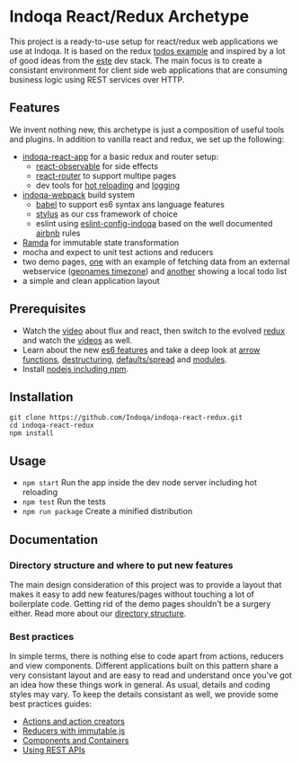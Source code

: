 # Indoqa React/Redux Archetype

This project is a ready-to-use setup for react/redux web applications we use at Indoqa. It is based on the 
redux [todos example](https://github.com/reactjs/redux/tree/master/examples/todos) and inspired by a lot of good ideas from the [este](https://github.com/este/este) dev stack. The main focus is to create a
consistant environment for client side web applications that are consuming business logic using REST services over HTTP. 

## Features

We invent nothing new, this archetype is just a composition of useful tools and plugins. In addition to vanilla react and redux, we set up the following:

  * [indoqa-react-app](https://github.com/Indoqa/indoqa-react-app) for a basic redux and router setup:
    * [react-observable](https://github.com/redux-observable/redux-observable) for side effects
    * [react-router](https://github.com/reactjs/react-router) to support multipe pages
    * dev tools for [hot reloading](https://github.com/gaearon/react-hot-loader) and [logging](https://github.com/fcomb/redux-logger)
  * [indoqa-webpack](https://github.com/Indoqa/indoqa-webpack) build system
    * [babel](https://babeljs.io/) to support es6 syntax ans language features
    * [stylus](http://stylus-lang.com/) as our css framework of choice
    * eslint using [eslint-config-indoqa](https://github.com/Indoqa/eslint-config-indoqa) based on the well documented [airbnb](https://github.com/airbnb/javascript) rules
  * [Ramda](http://ramdajs.com/docs/) for immutable state transformation
  * mocha and expect to unit test actions and reducers
  * two demo pages, [one](https://github.com/Indoqa/indoqa-react-redux/tree/master/src/main/time) with an example of fetching data from an external webservice ([geonames timezone](http://www.geonames.org/export/web-services.html#timezone)) and [another](https://github.com/Indoqa/indoqa-react-redux/tree/master/src/main/todos) showing a local todo list
  * a simple and clean application layout

## Prerequisites

  * Watch the [video](https://facebook.github.io/flux/) about flux and react, then switch to the evolved [redux](http://redux.js.org/index.html) and watch the [videos](https://egghead.io/series/getting-started-with-redux) as well.
  * Learn about the new [es6 features](https://github.com/lukehoban/es6features#readme) and take a deep look at [arrow functions](http://exploringjs.com/es6/ch_arrow-functions.html), [destructuring](https://gist.github.com/mikaelbr/9900818), [defaults/spread](https://medium.com/ecmascript-2015/default-rest-spread-f3ab0d2e0a5e#.xn5wo78hb) and [modules](http://exploringjs.com/es6/ch_modules.html).
  * Install [nodejs including npm](https://docs.npmjs.com/getting-started/installing-node).

## Installation

```
git clone https://github.com/Indoqa/indoqa-react-redux.git
cd indoqa-react-redux
npm install
```

## Usage

  * ```npm start``` Run the app inside the dev node server including hot reloading
  * ```npm test``` Run the tests
  * ```npm run package``` Create a minified distribution

## Documentation
### Directory structure and where to put new features

The main design consideration of this project was to provide a layout that makes it easy to add new features/pages without touching a lot of boilerplate code. Getting rid of the demo pages shouldn't be a surgery either. Read more about our [directory structure](https://github.com/Indoqa/indoqa-react-redux/tree/master/src/doc/Structure.md).

### Best practices
In simple terms, there is nothing else to code apart from actions, reducers and view components. Different applications built on this pattern share a very consistant layout and are easy to read and understand once you've got an idea how these things work in general. As usual, details and coding styles may vary. To keep the details consistant as well, we provide some best practices guides:

  * [Actions and action creators](https://github.com/Indoqa/indoqa-react-redux/tree/master/src/doc/Actions.md)
  * [Reducers with immutable.js](https://github.com/Indoqa/indoqa-react-redux/tree/master/src/doc/Reducers.md)
  * [Components and Containers](https://github.com/Indoqa/indoqa-react-redux/tree/master/src/doc/Components.md)
  * [Using REST APIs](https://github.com/Indoqa/indoqa-react-redux/tree/master/src/doc/Fetch.md)
  
